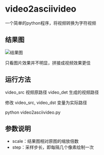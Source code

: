 # video2asciivideo 
一个简单的python程序，将视频转换为字符视频

## 结果图
![结果图](https://github.com/echobrick/video2asciivideo/blob/master/pic/output.jpg?raw=true)

只看图片效果并不明显，拼接成视频效果更佳

## 运行方法

video_src 视频原路径
video_det 生成的视频路径

修改
video_src, video_dst 变量为实际路径

python video2asciivideo.py

## 参数说明
- scale：结果图相对原图的缩放倍数
- step：采样步长，即每隔几个像素绘制一次
